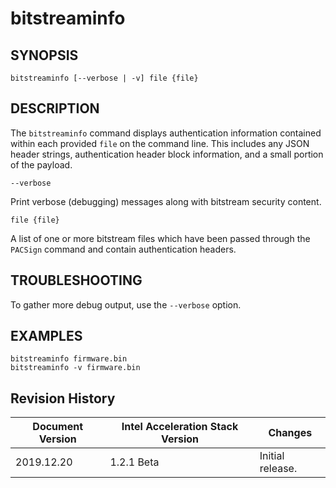 # bitstreaminfo #

## SYNOPSIS ##
`bitstreaminfo [--verbose | -v] file {file}`

## DESCRIPTION ##
The ```bitstreaminfo``` command displays authentication information contained within each
provided ```file``` on the command line. This includes any JSON header strings, authentication
header block information, and a small portion of the payload.

`--verbose`

Print verbose (debugging) messages along with bitstream security content.

`file {file}`

A list of one or more bitstream files which have been passed through the ```PACSign``` command and contain
authentication headers.

## TROUBLESHOOTING ##

To gather more debug output, use the `--verbose` option. 

## EXAMPLES ##

`bitstreaminfo firmware.bin`<br>
`bitstreaminfo -v firmware.bin`<br>

## Revision History ##

 | Document Version |  Intel Acceleration Stack Version  | Changes  |
 | ---------------- |------------------------------------|----------|
 |2019.12.20 | 1.2.1 Beta | Initial release. |
